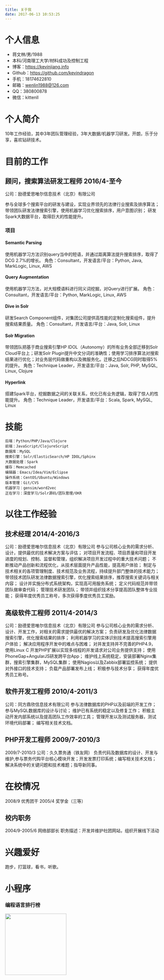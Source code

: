 ```yaml
---
title: 关于我
date: 2017-06-13 10:53:25
---
```


# 个人信息

* 蒋文林/男/1988
* 本科/河南理工大学/材料成功及控制工程
* 博客：https://kevinjiang.info
* Github：https://github.com/kevindragon
* 手机：18174622810
* 邮箱：wenlin1988@126.com
* QQ：380800878
* 微信：kittenll

# 个人简介

10年工作经验，其中3年团队管理经验，3年大数据/机器学习研发。开朗，乐于分享，喜欢钻研技术。

# 目前的工作

## 顾问，搜索算法研发工程师 2016/4-至今

公司：励德爱思唯尔信息技术（北京）有限公司

参与全球多个搜索平台的研发与建设，实现业界领先的法律行业搜索及排序算法；
带领团队研发法律搜索引擎，使用机器学习优化搜索排序，用户意图识别；
研发Spark大数据平台，取得巨大的性能提升。

### 项目

#### Semantic Parsing

使用机器学习方法识别query当中的短语，并通过距离算法提升搜索排序，取得了DCG 2.7%的增长。
角色：Consultant，开发语言/平台：Python, Java, MarkLogic, Linux, AWS

#### Query Augmentation

使用机器学习方法，对大规模语料进行同义词挖掘，对Query进行扩展。
角色：Consultant，开发语言/平台：Python, MarkLogic, Linux, AWS

#### Dive in Solr

研发Search Component组件，对集团公司提供高性能的定制化搜索组件，提升搜索结果质量。
角色：Consultant，开发语言/平台：Java, Solr, Linux

#### Solr Migration

带领团队把基于商业搜索引擎HP IDOL（Autonomy）的所有业务全部迁移到Solr Cloud平台上；研发Solr Plugin提升中文分词的准确性；使用学习排序算法对搜索结果进行优化；对业务层代码做重构以及微服务化。迁移之后NDCG同时取得5%的提升。
角色：Technique Leader，开发语言/平台：Java, Solr, PHP, MySQL, Linux, Clojure

#### Hyperlink

搭建Spark平台，挖掘数据之间的关联关系，优化已有业务逻辑，取得了惊人的性能提升。
角色：Technique Leader，开发语言/平台：Scala, Spark, MySQL, Linux

# 技能

    后端：Python/PHP/Java/Clojure
    前端：JavaScript/ClojureScript
    数据库：MySQL
    搜索引擎：Solr/ElasticSearch/HP IDOL/Sphinx
    大数据处理：Spark
    缓存：Memcached
    编辑器：Emacs/Idea/Vim/Eclipse
    操作系统：CentOS/Ubuntu/Windows
    版本管理：Git/CVS
    机器学习：gensim/word2vec
    正在学习：深度学习/Solr源码/团队管理/OKR

# 以往工作经验

## 技术经理 2014/4-2016/3

公司：励德爱思唯尔信息技术（北京）有限公司
参与公司核心业务的需求分析、设计，提供最优的技术解决方案与评估；
对项目开发流程、项目质量和项目开发进度的规划、控制、监督和管理，组织解决项目开发过程中的重大技术问题；
不断推动产品创新和流程优化，从技术层面提升产品性能，提高用户体验；
制定与技术相关的各项管理制度、技术规范及业务流程，持续提升部门整体的技术能力；
带领技术团队研发法律数据搜索引擎，优化搜索结果排序，推荐搜索关键词与相关内容；
设计并实施分布式系统架构，实现高可用服务系统；
定义代码规范并带领团队做审查代码；
管理技术研发团队；
带领并组织技术分享提高团队整体专业技能；
获得年度优秀员工称号，多次获得季度优秀员工奖励。

## 高级软件工程师 2011/4-2014/3

公司：励德爱思唯尔信息技术（北京）有限公司
参与公司核心业务的需求分析、设计、开发工作，对相关的需求提供最优的解决方案；
负责研发及优化法律数据搜索引擎，优化搜索结果的排序；
利用机器学习的实体识别技术提高搜索引擎用户体验；
解决应用程序开发中的难点与困难；
对并发支持并不完善的PHP4.9，使用Linux C 开发PHP扩展以实现多线程的并发请求对公司业务提供支持；
使用PhoneGap+AngularJS研发跨平台App；
维护线上系统稳定，安装部署Nginx集群，搜索引擎集群，MySQL集群；
使用Nagios以及Zabbix部署监控系统；
提供对外接口的技术支持；
负载产品部署发布上线；
积极参与技术分享；
获得年度优秀员工称号。

## 软件开发工程师 2010/4-2011/3

公司：同方鼎欣信息技术有限公司
参与法律数据库的PHP以及前端的开发工作；
参与MySQL数据库的设计与讨论；
维护已有系统的稳定以及修复工作；
积极主动开发内部系统以及提高团队工作效率的工具；
管理开发以及测试服务器，测试环境代码部署；
编写相关技术文档。

## PHP开发工程师 2009/7-2010/3

2009/7-2010/3
公司：久久票务通（铁友网）
负责代码及数据库的设计、开发与维护,参与票务代购平台核心模块开发；开发发票打印系统；编写相关技术文档；解决系统中的关键问题和技术难题；指导新同事。

# 在校情况

2008/9	优秀团干
2005/4	奖学金（三等）

## 校内职务

2004/9-2005/6	网络部部长
职务描述：开发并维护社团网站，组织开展线下活动

# 兴趣爱好

跑步，打篮球，看书，听歌。

# 小程序

### 编程语言排行榜

<img src="/img/programming_rank.jpg" width="200" />
